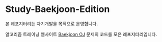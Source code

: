 # Study-Baekjoon-Edition

본 레포지터리는 자기개발을 목적으로 운영합니다.

알고리즘 트레이닝 웹사이트 [Baekjoon OJ](https://www.acmicpc.net/) 문제의 코드를 모은 레포지터리입니다.